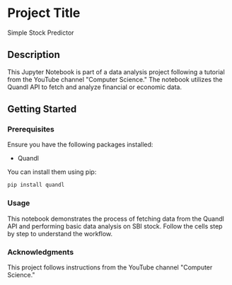 # Project Title

Simple Stock Predictor

## Description

This Jupyter Notebook is part of a data analysis project following a tutorial from the YouTube channel "Computer Science." The notebook utilizes the Quandl API to fetch and analyze financial or economic data. 

## Getting Started

### Prerequisites

Ensure you have the following packages installed:
- Quandl

You can install them using pip:
```bash
pip install quandl
```

### Usage

This notebook demonstrates the process of fetching data from the Quandl API and performing basic data analysis on SBI stock. Follow the cells step by step to understand the workflow.

### Acknowledgments

This project follows instructions from the YouTube channel "Computer Science."
